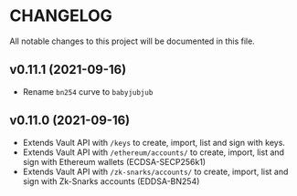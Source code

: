 # CHANGELOG

All notable changes to this project will be documented in this file.

##  v0.11.1 (2021-09-16)
- Rename `bn254` curve to `babyjubjub`

##  v0.11.0 (2021-09-16)
- Extends Vault API with `/keys` to create, import, list and sign with keys. 
- Extends Vault API with `/ethereum/accounts/` to create, import, list and sign with Ethereum wallets (ECDSA-SECP256k1)
- Extends Vault API with `/zk-snarks/accounts/` to create, import, list and sign with Zk-Snarks accounts (EDDSA-BN254)

